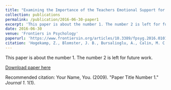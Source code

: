```yaml
---
title: "Examining the Importance of the Teachers Emotional Support for Students' Social Inclusion Using the One-with-Many Design"
collection: publications
permalink: /publication/2016-06-30-paper1
excerpt: 'This paper is about the number 1. The number 2 is left for future work.'
date: 2016-06-30
venue: 'Frontiers in Psychology'
paperurl: 'https://www.frontiersin.org/articles/10.3389/fpsyg.2016.01014/full'
citation: 'Hogekamp, Z., Blomster, J. B., Bursalioglu, A., Calin, M. C., Çetinçelik, M., Haastrup, L., & Van den Berg, Y. H. M. (2016). &quot;Examining the Importance of the Teachers' Emotional Support for Students' Social Inclusion Using the One-with-Many Design.&quot <i>Frontiers in Psychology </i>, 7: 1014. doi:10.3389/fpsyg.2016.01014.'
---
```

This paper is about the number 1. The number 2 is left for future work.

[Download paper here](http://academicpages.github.io/files/paper1.pdf)

Recommended citation: Your Name, You. (2009). "Paper Title Number 1." <i>Journal 1</i>. 1(1).
